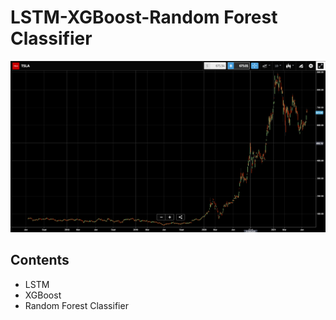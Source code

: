 # LSTM-XGBoost-Random Forest Classifier
![CoverIMG](img/cover.png)
## Contents
- LSTM
- XGBoost
- Random Forest Classifier
